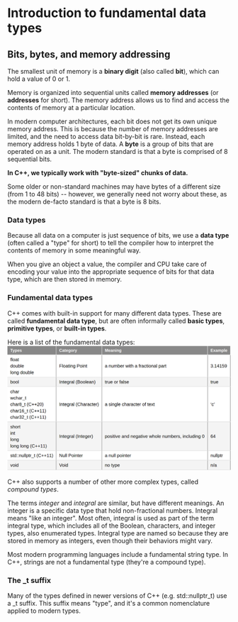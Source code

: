 # Introduction to fundamental data types

## Bits, bytes, and memory addressing

The smallest unit of memory is a **binary digit** (also called **bit**), which can hold a value of 0 or 1. 

Memory is organized into sequential units called **memory addresses** (or **addresses** for short). The memory address allows us to find and access the contents of memory at a particular location.

In modern computer architectures, each bit does not get its own unique memory address. This is because the number of memory addresses are limited, and the need to access data bit-by-bit is rare. Instead, each memory address holds 1 byte of data. A **byte** is a group of bits that are operated on as a unit. The modern standard is that a byte is comprised of 8 sequential bits.

**In C++, we typically work with "byte-sized" chunks of data.**

Some older or non-standard machines may have bytes of a different size (from 1 to 48 bits) -- however, we generally need not worry about these, as the modern de-facto standard is that a byte is 8 bits.

### Data types

Because all data on a computer is just sequence of bits, we use a **data type** (often called a "type" for short) to tell the compiler how to interpret the contents of memory in some meaningful way. 

When you give an object a value, the compiler and CPU take care of encoding your value into the appropriate sequence of bits for that data type, which are then stored in memory.

### Fundamental data types

C++ comes with built-in support for many different data types. These are called **fundamental data type**, but are often informally called **basic types**, **primitive types**, or **built-in types**.

Here is a list of the fundamental data types:
![Fundamental data types](https://raw.githubusercontent.com/anushikhov/cpp/master/learncpp_com/4_Fundamental_Data_Types/img/fundamental_data_types.png)

C++ also supports a number of other more complex types, called _compound types_.

The terms _integer_ and _integral_ are similar, but have different meanings. An integer is a specific data type that hold non-fractional numbers. Integral means "like an integer". Most often, integral is used as part of the term integral type, which includes all of the Boolean, characters, and integer types, also enumerated types. Integral type are named so because they are stored in memory as integers, even though their behaviors might vary.

Most modern programming languages include a fundamental string type. In C++, strings are not a fundamental type (they're a compound type).

### The \_t suffix

Many of the types defined in newer versions of C++ (e.g. std::nullptr_t) use a \_t suffix. This suffix means "type", and it's a common nomenclature applied to modern types.


